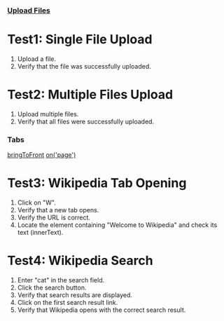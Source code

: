 ### [Upload Files](https://playwright.dev/docs/input#upload-files)

# Test1: Single File Upload

1. Upload a file.
2. Verify that the file was successfully uploaded.

# Test2: Multiple Files Upload

1. Upload multiple files.
2. Verify that all files were successfully uploaded.

### Tabs

[bringToFront](https://playwright.dev/docs/api/class-page#page-bring-to-front)
[on('page')](https://playwright.dev/docs/api/class-page#page-event-popup)

# Test3: Wikipedia Tab Opening

1. Click on "W".
2. Verify that a new tab opens.
3. Verify the URL is correct.
4. Locate the element containing "Welcome to Wikipedia" and check its text (innerText).

# Test4: Wikipedia Search

1. Enter "cat" in the search field.
2. Click the search button.
3. Verify that search results are displayed.
4. Click on the first search result link.
5. Verify that Wikipedia opens with the correct search result.
